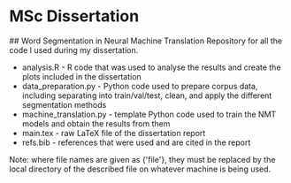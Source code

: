 # MSc Dissertation
## Word Segmentation in Neural Machine Translation
Repository for all the code I used during my dissertation.

* analysis.R - R code that was used to analyse the results and create the plots included in the dissertation
* data_preparation.py - Python code used to prepare corpus data, including separating into train/val/test, clean, and apply the different segmentation methods
* machine_translation.py - template Python code used to train the NMT models and obtain the results from them
* main.tex - raw LaTeX file of the dissertation report
* refs.bib - references that were used and are cited in the report


Note: where file names are given as {'file'}, they must be replaced by the local directory of the described file on whatever machine is being used.

